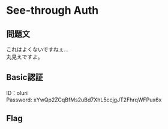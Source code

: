 # See-through Auth

## 問題文
これはよくないですねぇ...  
丸見えですよ。

## Basic認証
ID：oluri  
Password: xYwQp2ZCqBfMs2uBd7XhL5ccjgJT2FhrqWFPux6x

## Flag

